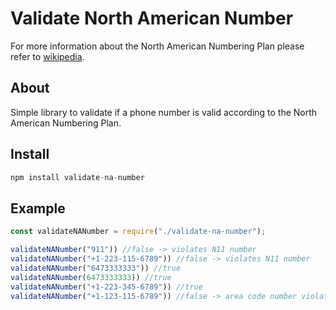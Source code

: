 # Validate North American Number

For more information about the North American Numbering Plan please refer to [wikipedia](https://en.wikipedia.org/wiki/North_American_Numbering_Plan).

## About

Simple library to validate if a phone number is valid according to the North American Numbering Plan.

## Install

```js
npm install validate-na-number
```

## Example

```js
const validateNANumber = require("./validate-na-number");

validateNANumber("911")) //false -> violates N11 number
validateNANumber("+1-223-115-6789")) //false -> violates N11 number
validateNANumber("6473333333")) //true
validateNANumber(6473333333)) //true
validateNANumber("+1-223-345-6789")) //true
validateNANumber("+1-123-115-6789")) //false -> area code number violation
```
